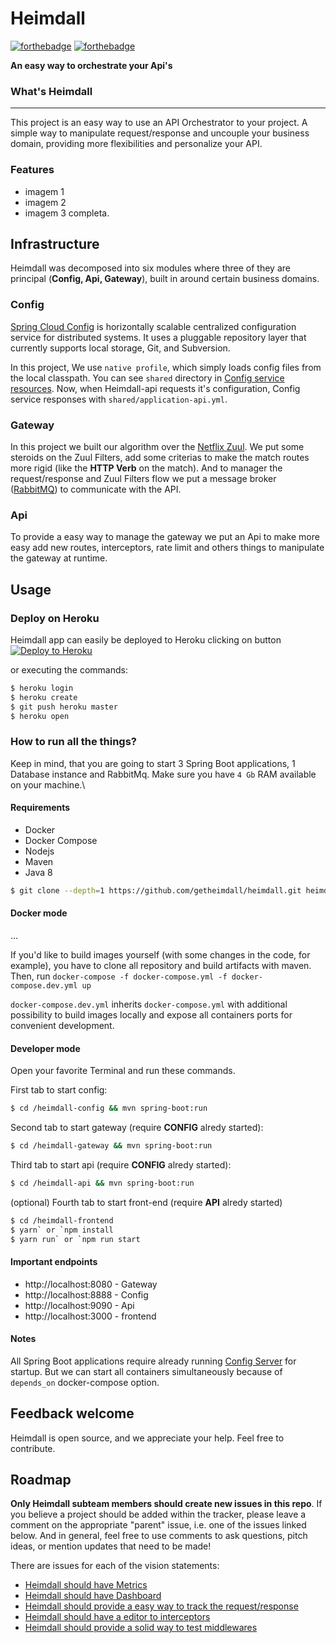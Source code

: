 # Heimdall
[![forthebadge](https://forthebadge.com/images/badges/made-with-java.svg)](https://forthebadge.com) [![forthebadge](https://forthebadge.com/images/badges/built-with-love.svg)](https://forthebadge.com)

**An easy way to orchestrate your Api's**

### What's Heimdall
-------------------
This project is an easy way to use an API Orchestrator to your project. A simple way to manipulate request/response and uncouple your business domain, providing more flexibilities and personalize your API.

### Features
- imagem 1
- imagem 2
- imagem 3 completa.

## Infrastructure
Heimdall was decomposed into six modules where three of they are principal (**Config, Api, Gateway**), built in around certain business domains.

### Config
[Spring Cloud Config](http://cloud.spring.io/spring-cloud-config/spring-cloud-config.html) is horizontally scalable centralized configuration service for distributed systems. It uses a pluggable repository layer that currently supports local storage, Git, and Subversion. 

In this project, We use `native profile`, which simply loads config files from the local classpath. You can see `shared` directory in [Config service resources](https://ourGitHub...). Now, when Heimdall-api requests it's configuration, Config service responses with `shared/application-api.yml`.

### Gateway
In this project we built our algorithm over the [Netflix Zuul](https://github.com/Netflix/zuul). We put some steroids on the Zuul Filters, add some criterias to make the match routes more rigid (like the **HTTP Verb** on the match). And to manager the request/response and Zuul Filters flow we put a message broker ([RabbitMQ](https://www.rabbitmq.com/)) to communicate with the API.

### Api
To provide a easy way to manage the gateway we put an Api to make more easy add new routes, interceptors, rate limit and others things to manipulate the gateway at runtime.

## Usage 

### Deploy on Heroku

Heimdall app can easily be deployed to Heroku clicking on button  [![Deploy to Heroku](https://www.herokucdn.com/deploy/button.png)](https://heroku.com/deploy)

or executing the commands:

```sh
$ heroku login
$ heroku create
$ git push heroku master
$ heroku open
```

### How to run all the things?
Keep in mind, that you are going to start 3 Spring Boot applications, 1 Database instance and RabbitMq. Make sure you have `4 Gb` RAM available on your machine.\

#### Requirements
- Docker
- Docker Compose
- Nodejs
- Maven
- Java 8

```sh 
$ git clone --depth=1 https://github.com/getheimdall/heimdall.git heimdall
```

#### Docker mode
...

If you'd like to build images yourself (with some changes in the code, for example), you have to clone all repository and build artifacts with maven. Then, run `docker-compose -f docker-compose.yml -f docker-compose.dev.yml up`

`docker-compose.dev.yml` inherits `docker-compose.yml` with additional possibility to build images locally and expose all containers ports for convenient development.

#### Developer mode

Open your favorite Terminal and run these commands.

First tab to start config:

```sh
$ cd /heimdall-config && mvn spring-boot:run
```

Second tab to start gateway (require **CONFIG** alredy started): 

```sh
$ cd /heimdall-gateway && mvn spring-boot:run
```

Third tab to start api (require **CONFIG** alredy started):

```sh
$ cd /heimdall-api && mvn spring-boot:run
```

(optional) Fourth tab to start front-end (require **API** alredy started)

```sh
$ cd /heimdall-frontend
$ yarn` or `npm install
$ yarn run` or `npm run start
```

#### Important endpoints
- http://localhost:8080 - Gateway
- http://localhost:8888 - Config
- http://localhost:9090 - Api
- http://localhost:3000 - frontend

#### Notes
All Spring Boot applications require already running [Config Server](https://github.com/sqshq/PiggyMetrics#config-service) for startup. But we can start all containers simultaneously because of `depends_on` docker-compose option.

## Feedback welcome
Heimdall is open source, and we appreciate your help. Feel free to contribute.

## Roadmap

**Only Heimdall subteam members should create new issues in this repo**. If you
believe a project should be added within the tracker, please leave a comment on
the appropriate "parent" issue, i.e. one of the issues linked below. And in
general, feel free to use comments to ask questions, pitch ideas, or mention
updates that need to be made!

There are issues for each of the vision statements:

* [Heimdall should have Metrics](https://github.com/getheimdall/issue/...)
* [Heimdall should have Dashboard](https://github.com/getheimdall/issue/...)
* [Heimdall should provide a easy way to track the request/response](https://github.com/getheimdall/issue/...)
* [Heimdall should have a editor to interceptors](https://github.com/getheimdall/issue/...)
* [Heimdall should provide a solid way to test middlewares](https://github.com/getheimdall/issue/...)
